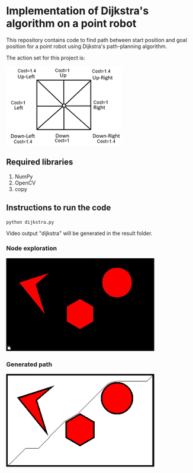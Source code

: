 # Implementation of Dijkstra's algorithm on a point robot
This repository contains code to find path between start position and goal position for a point robot using Dijkstra's path-planning algorithm.   

The action set for this project is: 

<img src = "https://github.com/ParamDave5/Dijkstra-Algorithm/blob/1b22c3209f9233e1e97aed392e2567bb9d67e8a0/map/action_set.PNG">  

## Required libraries 
1. NumPy
2. OpenCV
3. copy

## Instructions to run the code
```
python dijkstra.py
```
Video output "dijkstra" will be generated in the result folder.

### Node exploration
![](https://github.com/ParamDave5/Dijkstra-Algorithm/blob/1b22c3209f9233e1e97aed392e2567bb9d67e8a0/gif/dijkstra.gif)

### Generated path
![](https://github.com/ParamDave5/Dijkstra-Algorithm/blob/1b22c3209f9233e1e97aed392e2567bb9d67e8a0/results/path.png)
